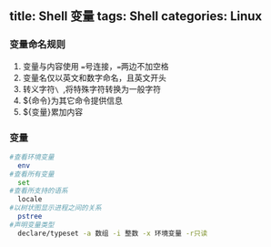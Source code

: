 title: Shell 变量
tags: Shell
categories: Linux
---
### 变量命名规则
1. 变量与内容使用 `=`号连接，`=`两边不加空格
1. 变量名仅以英文和数字命名，且英文开头
1. 转义字符`\ `,将特殊字符转换为一般字符
1. ${命令}为其它命令提供信息
1. ${变量}累加内容
<!-- more -->

### 变量
```bash
#查看环境变量
  env
#查看所有变量
  set
#查看所支持的语系
  locale
#以树状图显示进程之间的关系
  pstree
#声明变量类型
  declare/typeset -a 数组 -i 整数 -x 环境变量 -r只读
```